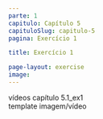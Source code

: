 ```yaml
---
parte: 1
capitulo: Capítulo 5
capituloSlug: capitulo-5
pagina: Exercício 1

title: Exercício 1

page-layout: exercise
image:
---
```

vídeos capítulo 5.1_ex1  
template imagem/vídeo
